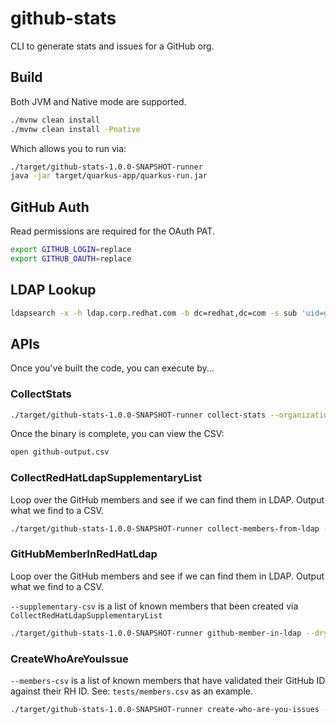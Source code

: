 # github-stats

CLI to generate stats and issues for a GitHub org.

## Build

Both JVM and Native mode are supported.

```bash
./mvnw clean install
./mvnw clean install -Pnative
```

Which allows you to run via:

```bash
./target/github-stats-1.0.0-SNAPSHOT-runner
java -jar target/quarkus-app/quarkus-run.jar
```

## GitHub Auth

Read permissions are required for the OAuth PAT.

```bash
export GITHUB_LOGIN=replace
export GITHUB_OAUTH=replace
```

## LDAP Lookup

```bash
ldapsearch -x -h ldap.corp.redhat.com -b dc=redhat,dc=com -s sub 'uid=gahealy'
```

## APIs

Once you've built the code, you can execute by...

### CollectStats

```bash
./target/github-stats-1.0.0-SNAPSHOT-runner collect-stats --organization={your-org}
```

Once the binary is complete, you can view the CSV:

```bash
open github-output.csv
```

### CollectRedHatLdapSupplementaryList

Loop over the GitHub members and see if we can find them in LDAP. Output what we find to a CSV.

```bash
./target/github-stats-1.0.0-SNAPSHOT-runner collect-members-from-ldap --organization={your-org} --members-csv={list-of-known-members} --csv-output=supplementary.csv --supplementary-csv={list-of-supplementary-members} --fail-if-no-vpn=false
```

### GitHubMemberInRedHatLdap

Loop over the GitHub members and see if we can find them in LDAP. Output what we find to a CSV.

`--supplementary-csv` is a list of known members that been created via `CollectRedHatLdapSupplementaryList`

```bash
./target/github-stats-1.0.0-SNAPSHOT-runner github-member-in-ldap --dry-run=true --organization={your-org} --issue-repo={a-repo-in-that-org} --members-csv={list-of-known-members} --supplementary-csv={list-of-supplementary-members} -fail-if-no-vpn=false
```

### CreateWhoAreYouIssue

`--members-csv` is a list of known members that have validated their GitHub ID against their RH ID.
See: `tests/members.csv` as an example.

```bash
./target/github-stats-1.0.0-SNAPSHOT-runner create-who-are-you-issues --dry-run=true --organization={your-org} --issue-repo={a-repo-in-that-org} --members-csv={list-of-known-members} --supplementary-csv={list-of-supplementary-members} --permission={admin|write|read} --fail-if-no-vpn=false
```